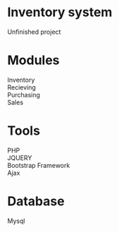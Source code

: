 # Inventory system

  Unfinished project

# Modules 

  Inventory</br>
  Recieving</br>
  Purchasing</br>
  Sales

# Tools

  PHP</br>
  JQUERY</br>
  Bootstrap Framework</br>
  Ajax</br>

# Database

  Mysql




  


